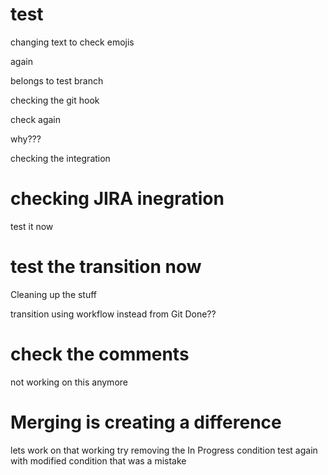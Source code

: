 # test
changing text to check emojis

again

belongs to test branch 

checking the git hook

check again

why???

checking the integration


# checking JIRA inegration

test it now

# test the transition now
Cleaning up the stuff


transition using workflow instead from Git
Done??

# check the comments
not working on this anymore


# Merging is creating a difference
lets work on that
working
try removing the In Progress condition
test again with modified condition
that was a mistake
